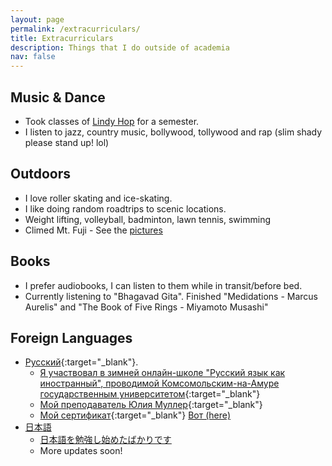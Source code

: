 ```yaml
---
layout: page
permalink: /extracurriculars/
title: Extracurriculars
description: Things that I do outside of academia
nav: false
---
```

## Music & Dance
- Took classes of [Lindy Hop](https://en.wikipedia.org/wiki/Lindy_Hop) for a semester.
- I listen to jazz, country music, bollywood, tollywood and rap (slim shady please stand up! lol)

## Outdoors
- I love roller skating and ice-skating.
- I like doing random roadtrips to scenic locations.
- Weight lifting, volleyball, badminton, lawn tennis, swimming
- Climed Mt. Fuji - See the [pictures](/news/announcement_17/)

## Books
- I prefer audiobooks, I can listen to them while in transit/before bed.
- Currently listening to "Bhagavad Gita". Finished "Medidations - Marcus Aurelis" and  "The Book of Five Rings -  Miyamoto Musashi"

## Foreign Languages
- [Русский](https://en.wikipedia.org/wiki/Russian_language){:target="_blank"}. 
    - [Я участвовал в зимней онлайн-школе "Русский язык как иностранный", проводимой Комсомольским-на-Амуре государственным университетом](https://translate.yandex.com/?lang=en-ru&text=I%20participated%20in%20the%20online%20winter%20school%20%22Russian%20As%20a%20Foreign%20Language%22%20held%20by%20Komsomolsk-Na-Amur%20State%20University){:target="_blank"}
    - [Мой преподаватель Юлия Муллер](https://translate.yandex.com/?lang=ru-en&text=%D0%9C%D0%BE%D0%B9%20%D0%BF%D1%80%D0%B5%D0%BF%D0%BE%D0%B4%D0%B0%D0%B2%D0%B0%D1%82%D0%B5%D0%BB%D1%8C%20%D0%AE%D0%BB%D0%B8%D1%8F%20%D0%9C%D1%83%D0%BB%D0%BB%D0%B5%D1%80){:target="_blank"}
    - [Мой сертификат](https://translate.yandex.com/?lang=ru-en&text=%D0%9C%D0%BE%D0%B9%20%D1%81%D0%B5%D1%80%D1%82%D0%B8%D1%84%D0%B8%D0%BA%D0%B0%D1%82){:target="_blank"} [Вот (here)](/assets/pdf/russian.pdf)
- [日本語](https://en.wikipedia.org/wiki/Japanese_language)
    - [日本語を勉強し始めたばかりです](https://translate.google.co.jp/?hl=en&sl=ja&tl=en&text=%E6%97%A5%E6%9C%AC%E8%AA%9E%E3%82%92%E5%8B%89%E5%BC%B7%E3%81%97%E5%A7%8B%E3%82%81%E3%81%9F%E3%81%B0%E3%81%8B%E3%82%8A%E3%81%A7%E3%81%99&op=translate)
    - More updates soon!